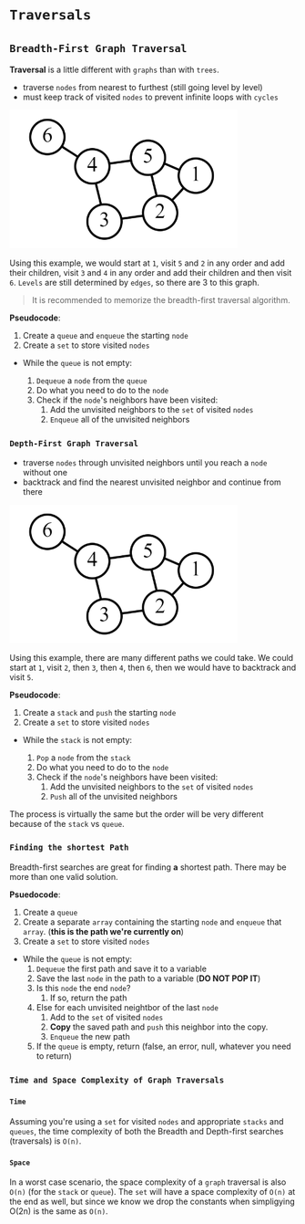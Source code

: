 # **`Traversals`**

## `Breadth-First Graph Traversal`

**Traversal** is a little different with `graphs` than with `trees`.

- traverse `nodes` from nearest to furthest (still going level by level)
- must keep track of visited `nodes` to prevent infinite loops with `cycles`

<img width='400' src='./pics/bidirectionalGraphExample.png' ref='bi-directional graph example'>

Using this example, we would start at `1`, visit `5` and `2` in any order and add their children, visit `3` and `4` in any order and add their children and then visit `6`. `Levels` are still determined by `edges`, so there are 3 to this graph.

> It is recommended to memorize the breadth-first traversal algorithm.

**Pseudocode**:

1. Create a `queue` and `enqueue` the starting `node`
2. Create a `set` to store visited `nodes`

- While the `queue` is not empty:

    1. `Dequeue` a `node` from the `queue`
    2. Do what you need to do to the `node`
    3. Check if the `node`'s neighbors have been visited:
        1. Add the unvisited neighbors to the `set` of visited `nodes`
        2. `Enqueue` all of the unvisited neighbors

### `Depth-First Graph Traversal`

- traverse `nodes` through unvisited neighbors until you reach a `node` without one
- backtrack and find the nearest unvisited neighbor and continue from there

<img width='400' src='./pics/bidirectionalGraphExample.png' ref='bi-directional graph example'>

Using this example, there are many different paths we could take. We could start at `1`, visit `2`, then `3`, then `4`, then `6`, then we would have to backtrack and visit `5`.

**Pseudocode**:

1. Create a `stack` and `push` the starting `node`
2. Create a `set` to store visited `nodes`

- While the `stack` is not empty:

    1. `Pop` a `node` from the `stack`
    2. Do what you need to do to the `node`
    3. Check if the `node`'s neighbors have been visited:
        1. Add the unvisited neighbors to the `set` of visited `nodes`
        2. `Push` all of the unvisited neighbors

The process is virtually the same but the order will be very different because of the `stack` vs `queue`.

### `Finding the shortest Path`

Breadth-first searches are great for finding **a** shortest path. There may be more than one valid solution.

**Psuedocode**:

1. Create a `queue`
2. Create a separate `array` containing the starting `node` and `enqueue` that `array`. (**this is the path we're currently on**)
3. Create a `set` to store visited `nodes`

- While the `queue` is not empty:
    1. `Dequeue` the first path and save it to a variable
    2. Save the last `node` in the path to a variable (**DO NOT POP IT**)
    3. Is this `node` the end `node`?
        1. If so, return the path
    4. Else for each unvisited neightbor of the last `node`
        1. Add to the `set` of visited `nodes`
        2. **Copy** the saved path and `push` this neighbor into the copy.
        3. `Enqueue` the new path
    5. If the `queue` is empty, return (false, an error, null, whatever you need to return)

### `Time and Space Complexity of Graph Traversals`

#### `Time`

Assuming you're using a `set` for visited `nodes` and appropriate `stacks` and `queues`, the time complexity of both the Breadth and Depth-first searches (traversals) is `O(n)`.

#### `Space`

In a worst case scenario, the space complexity of a `graph` traversal is also `O(n)` (for the `stack` or `queue`). The `set` will have a space complexity of `O(n)` at the end as well, but since we know we drop the constants when simpligying O(2n) is the same as `O(n)`.
